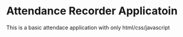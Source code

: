 # Attendance Recorder Applicatoin

This is a basic attendace application with only html/css/javascript
